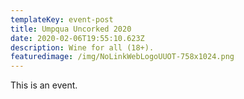 ```yaml
---
templateKey: event-post
title: Umpqua Uncorked 2020
date: 2020-02-06T19:55:10.623Z
description: Wine for all (18+).
featuredimage: /img/NoLinkWebLogoUUOT-758x1024.png
---
```

This is an event.
